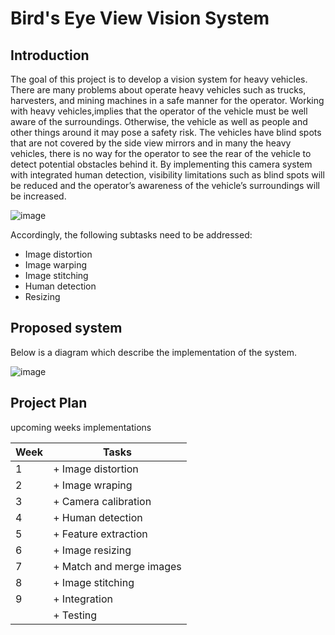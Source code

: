 

# Bird's Eye View Vision System


## Introduction


The goal of this project is to develop a vision system for heavy vehicles.
There are many problems about operate heavy vehicles such as trucks, 
harvesters, and mining machines in a safe manner for the operator. 
Working with heavy vehicles,implies that the operator of the vehicle 
must be well aware of the surroundings. Otherwise, the vehicle as 
well as people and other things around it may pose a safety risk. 
The vehicles have blind spots that are not covered by the side view 
mirrors and in many the heavy vehicles, there is no way for the operator 
to see the rear of the vehicle to detect potential obstacles behind it. 
By implementing this camera system with integrated human detection, 
visibility limitations such as blind spots will be reduced and the operator’s 
awareness of the vehicle’s surroundings will be increased.

![image](https://user-images.githubusercontent.com/80567526/191036020-96bbd085-c2f6-4b0c-8825-9d01d21eda06.png)


Accordingly, the following subtasks need to be addressed: 
+ Image distortion 
+ Image warping
+ Image stitching
+ Human detection
+ Resizing


## Proposed system

Below is a diagram which describe the implementation of the system.

![image](https://user-images.githubusercontent.com/80567526/191074579-5e100f2f-caa1-460f-a4fe-dce67e8eccee.png)



## Project Plan

upcoming weeks implementations

| Week | Tasks                     |
| -----| -----------               |
| 1    | + Image distortion        |
| 2    | + Image wraping           |
| 3    | + Camera calibration      |
| 4    | + Human detection         |
| 5    | + Feature extraction      | 
| 6    | + Image resizing          |
| 7    | + Match and merge images  | 
| 8    | + Image stitching         |
| 9    | + Integration             |
|      | + Testing                 |

